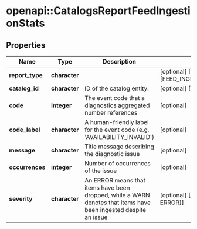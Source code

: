 # openapi::CatalogsReportFeedIngestionStats


## Properties
Name | Type | Description | Notes
------------ | ------------- | ------------- | -------------
**report_type** | **character** |  | [optional] [Enum: [FEED_INGESTION_ISSUES]] 
**catalog_id** | **character** | ID of the catalog entity. | [optional] [Pattern: ^\\d+$] 
**code** | **integer** | The event code that a diagnostics aggregated number references | [optional] 
**code_label** | **character** | A human-friendly label for the event code (e.g, &#39;AVAILABILITY_INVALID&#39;) | [optional] 
**message** | **character** | Title message describing the diagnostic issue | [optional] 
**occurrences** | **integer** | Number of occurrences of the issue | [optional] 
**severity** | **character** | An ERROR means that items have been dropped, while a WARN denotes that items have been ingested despite an issue | [optional] [Enum: [WARN, ERROR]] 


